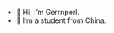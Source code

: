 - 👋 Hi, I’m Gerrnperl.
- 👀 I’m a student from China.
<!---
Gerrnperl/Gerrnperl is a ✨ special ✨ repository because its `README.md` (this file) appears on your GitHub profile.
You can click the Preview link to take a look at your changes.
--->
